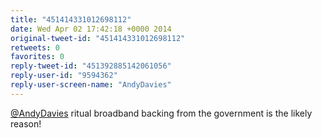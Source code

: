 ```yaml
---
title: "451414331012698112"
date: Wed Apr 02 17:42:18 +0000 2014
original-tweet-id: "451414331012698112"
retweets: 0
favorites: 0
reply-tweet-id: "451392885142061056"
reply-user-id: "9594362"
reply-user-screen-name: "AndyDavies"
---
```

<a href="https://twitter.com/AndyDavies">@AndyDavies</a> ritual broadband backing from the government is the likely reason!
